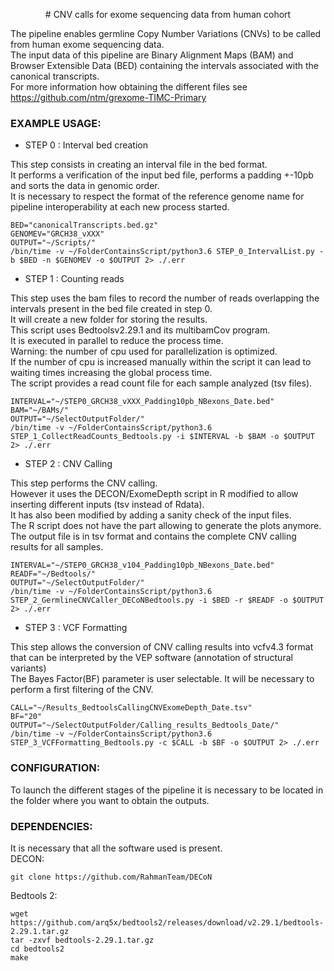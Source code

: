 <p align="center">
# CNV calls for exome sequencing data from human cohort
</p>

The pipeline enables germline Copy Number Variations (CNVs) to be called from human exome sequencing data.<br>
The input data of this pipeline are Binary Alignment Maps (BAM) and Browser Extensible Data (BED) containing the intervals associated with the canonical transcripts.<br>
For more information how obtaining the different files see https://github.com/ntm/grexome-TIMC-Primary<br>

### EXAMPLE USAGE:

* STEP 0 : Interval bed creation <br>

This step consists in creating an interval file in the bed format.<br>
It performs a verification of the input bed file, performs a padding +-10pb and sorts the data in genomic order.<br>
It is necessary to respect the format of the reference genome name for pipeline interoperability at each new process started.<br>
```
BED="canonicalTranscripts.bed.gz"
GENOMEV="GRCH38_vXXX"
OUTPUT="~/Scripts/"
/bin/time -v ~/FolderContainsScript/python3.6 STEP_0_IntervalList.py -b $BED -n $GENOMEV -o $OUTPUT 2> ./.err
```

* STEP 1 : Counting reads <br>

This step uses the bam files to record the number of reads overlapping the intervals present in the bed file created in step 0.<br>
It will create a new folder for storing the results. <br>
This script uses Bedtoolsv2.29.1 and its multibamCov program.<br>
It is executed in parallel to reduce the process time.<br>
Warning: the number of cpu used for parallelization is optimized.<br>
If the number of cpu is increased manually within the script it can lead to waiting times increasing the global process time.<br>
The script provides a read count file for each sample analyzed (tsv files).<br>

```
INTERVAL="~/STEP0_GRCH38_vXXX_Padding10pb_NBexons_Date.bed"
BAM="~/BAMs/"
OUTPUT="~/SelectOutputFolder/"
/bin/time -v ~/FolderContainsScript/python3.6 STEP_1_CollectReadCounts_Bedtools.py -i $INTERVAL -b $BAM -o $OUTPUT 2> ./.err 
```

* STEP 2 : CNV Calling<br>

This step performs the CNV calling.<br>
However it uses the DECON/ExomeDepth script in R modified to allow inserting different inputs (tsv instead of Rdata).<br>
It has also been modified by adding a sanity check of the input files.<br>
The R script does not have the part allowing to generate the plots anymore.<br>
The output file is in tsv format and contains the complete CNV calling results for all samples.<br>
```
INTERVAL="~/STEP0_GRCH38_v104_Padding10pb_NBexons_Date.bed"
READF="~/Bedtools/"
OUTPUT="~/SelectOutputFolder/"
/bin/time -v ~/FolderContainsScript/python3.6 STEP_2_GermlineCNVCaller_DECoNBedtools.py -i $BED -r $READF -o $OUTPUT 2> ./.err
```

* STEP 3 : VCF Formatting<br>

This step allows the conversion of CNV calling results into vcfv4.3 format that can be interpreted by the VEP software (annotation of structural variants) <br>
The Bayes Factor(BF) parameter is user selectable. It will be necessary to perform a first filtering of the CNV. <br>
```
CALL="~/Results_BedtoolsCallingCNVExomeDepth_Date.tsv"
BF="20"
OUTPUT="~/SelectOutputFolder/Calling_results_Bedtools_Date/"
/bin/time -v ~/FolderContainsScript/python3.6 STEP_3_VCFFormatting_Bedtools.py -c $CALL -b $BF -o $OUTPUT 2> ./.err
```

### CONFIGURATION:
To launch the different stages of the pipeline it is necessary to be located in the folder where you want to obtain the outputs. <br>

### DEPENDENCIES:
It is necessary that all the software used is present. <br>
DECON: <br>
```
git clone https://github.com/RahmanTeam/DECoN
```
Bedtools 2:<br>
```
wget https://github.com/arq5x/bedtools2/releases/download/v2.29.1/bedtools-2.29.1.tar.gz
tar -zxvf bedtools-2.29.1.tar.gz
cd bedtools2
make
```


